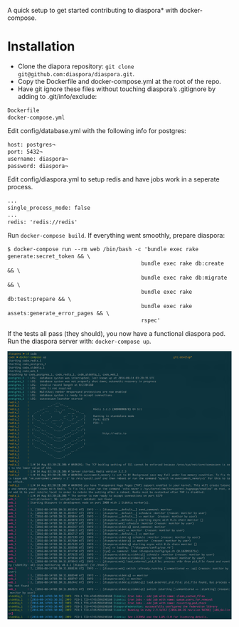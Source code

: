 A quick setup to get started contributing to diaspora\* with docker-compose.

# Installation

- Clone the diapora repository: `git clone git@github.com:diaspora/diaspora.git`.
- Copy the Dockerfile and docker-compose.yml at the root of the repo.
- Have git ignore these files without touching diaspora’s .gitignore by adding to .git/info/exclude:
```
Dockerfile
docker-compose.yml
```
Edit config/database.yml with the following info for postgres:
```
host: postgres¬
port: 5432¬
username: diaspora¬
password: diaspora¬
```

Edit config/diaspora.yml to setup redis and have jobs work in a seperate process.
```
...
single_process_mode: false
...
redis: 'redis://redis'
```

Run `docker-compose build`.
If everything went smoothly, prepare diaspora:

```
$ docker-compose run --rm web /bin/bash -c 'bundle exec rake generate:secret_token && \
                                          bundle exec rake db:create && \
                                          bundle exec rake db:migrate && \
                                          bundle exec rake db:test:prepare && \
                                          bundle exec rake assets:generate_error_pages && \
                                          rspec'
```

If the tests all pass (they should), you now have a functional diaspora pod.
Run the diaspora server with: `docker-compose up`.

![Ready to go](ready_to_go.png)
